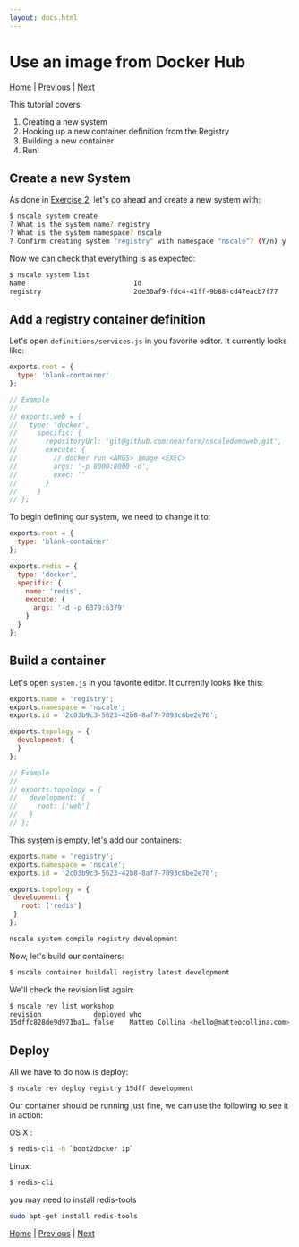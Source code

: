 ```yaml
---
layout: docs.html
---
```



Use an image from Docker Hub
==================================
[Home](./) | [Previous](./6-system-fix.html) | [Next](./8-deploy-to-aws.html)

This tutorial covers:

1. Creating a new system
2. Hooking up a new container definition from the Registry
3. Building a new container
4. Run!

Create a new System
-------------------

As done in [Exercise 2](./2-create-a-system.md), let's go ahead and create a new system with:

```bash
$ nscale system create
? What is the system name? registry
? What is the system namespace? nscale
? Confirm creating system "registry" with namespace "nscale"? (Y/n) y
```

Now we can check that everything is as expected:

```bash
$ nscale system list
Name                           Id
registry                       2de30af9-fdc4-41ff-9b88-cd47eacb7f77
```

Add a registry container definition
-----------------------------------

Let's open `definitions/services.js` in you favorite editor. It
currently looks like:

```js
exports.root = {
  type: 'blank-container'
};

// Example
//
// exports.web = {
//   type: 'docker',
//     specific: {
//       repositoryUrl: 'git@github.com:nearform/nscaledemoweb.git',
//       execute: {
//         // docker run <ARGS> image <EXEC>
//         args: '-p 8000:8000 -d',
//         exec: ''
//       }
//     }
// };
```

To begin defining our system, we need to change it to:

```js
exports.root = {
  type: 'blank-container'
};

exports.redis = {
  type: 'docker',
  specific: {
    name: 'redis',
    execute: {
      args: '-d -p 6379:6379'
    }
  }
};
```

Build a container
-----------------

Let's open `system.js` in you favorite editor. It currently looks like this:

```js
exports.name = 'registry';
exports.namespace = 'nscale';
exports.id = '2c03b9c3-5623-42b8-8af7-7093c6be2e70';

exports.topology = {
  development: {
  }
};

// Example
//
// exports.topology = {
//   development: {
//     root: ['web']
//   }
// };
```

This system is empty, let's add our containers:
 ```js
exports.name = 'registry';
exports.namespace = 'nscale';
exports.id = '2c03b9c3-5623-42b8-8af7-7093c6be2e70';

exports.topology = {
  development: {
    root: ['redis']
  }
};
```

```bash
nscale system compile registry development
```

Now, let's build our containers:

```bash
$ nscale container buildall registry latest development
```

We'll check the revision list again:

```bash
$ nscale rev list workshop
revision             deployed who                                                     time                      description
15dffc828de9d971ba1… false    Matteo Collina <hello@matteocollina.com>                2014-10-30T10:54:04.000Z  built container: redis
```

Deploy
------

All we have to do now is deploy:

 ```bash
$ nscale rev deploy registry 15dff development
```

Our container should be running just fine, we can use the following to see it in action:

OS X :
```bash
$ redis-cli -h `boot2docker ip`
```

Linux:
```bash
$ redis-cli
```
you may need to install redis-tools

```bash
sudo apt-get install redis-tools
```

[Home](./) | [Previous](./6-system-fix.html) | [Next](./8-deploy-to-aws.html)
